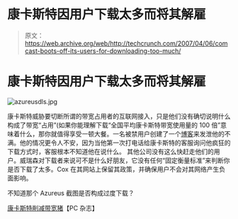 # 康卡斯特因用户下载太多而将其解雇

> 原文：<https://web.archive.org/web/http://techcrunch.com/2007/04/06/comcast-boots-off-its-users-for-downloading-too-much/>

# 康卡斯特因用户下载太多而将其解雇

![azureusdls.jpg](img/2c3666d499f01f8cbeff8c1497c21338.png)

康卡斯特威胁要切断所谓的带宽占用者的互联网接入，只是他们没有确切说明什么构成了带宽“占用”(如果你能理解下载“全国平均康卡斯特带宽使用量的 100 倍”意味着什么，那你就值得享受一顿大餐。一名被禁用户创建了一个[博客](https://web.archive.org/web/20230322164155/http://comcastissue.blogspot.com/)来发泄他的不满。他的情况更令人不安，因为当他第一次打电话给康卡斯特的客服询问他疯狂的下载方式时，客服根本不知道他在说什么。
 其他公司没有这么快赶走他们的用户。威瑞森对下载者来说可不是什么好朋友，它没有任何“固定衡量标准”来判断你是否下载了太多。Cox 在其网站上保留其政策，并确保用户不会对其网络产生负面影响。

不知道那个 Azureus 截图是否构成过度下载？

 [康卡斯特削减带宽猪](https://web.archive.org/web/20230322164155/http://www.pcmag.com/article2/0,1895,2111373,00.asp)【PC 杂志】